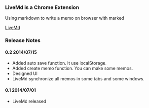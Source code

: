 ### LiveMd is a Chrome Extension

Using markdown to write a memo on browser with marked

[LiveMd](https://chrome.google.com/webstore/detail/livemd/gdkdfndgjifoabdbagnmodicadpngfko?utm_source=chrome-ntp-icon&authuser=1)

### Release Notes

#### 0.2 2014/07/15

* Added auto save function. It use localStorage.
* Added create memo function. You can make some memos.
* Designed UI
* LiveMd synchronize all memos in some tabs and some windows.

#### 0.1 2014/07/01

* LiveMd released
